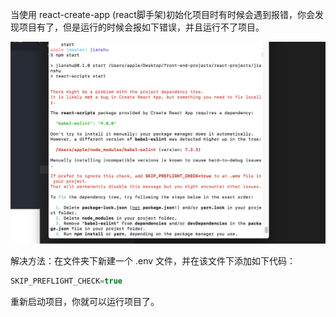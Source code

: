 当使用 react-create-app (react脚手架)初始化项目时有时候会遇到报错，你会发现项目有了，但是运行的时候会报如下错误，并且运行不了项目。

![](react脚手架初始化项目后运行报错/initReactPro.jpg)

解决方法：在文件夹下新建一个 .env 文件，并在该文件下添加如下代码：

```js
SKIP_PREFLIGHT_CHECK=true
```

重新启动项目，你就可以运行项目了。